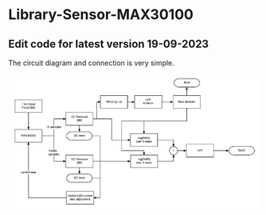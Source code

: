 # Library-Sensor-MAX30100
## Edit code for latest version 19-09-2023
The circuit diagram and connection is very simple.
<center>
   <img src="extras/block-diagram.png" alt="drawing" width="600"/>
</center>
